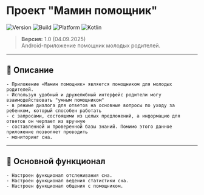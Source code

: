 # Проект "Мамин помощник"

![Version](https://img.shields.io/badge/version-1.2.17-blue)
![Build](https://img.shields.io/badge/build-passing-brightgreen)
![Platform](https://img.shields.io/badge/platform-Android-lightgrey?logo=android)
![Kotlin](https://img.shields.io/badge/Kotlin-2.2.10-purple?logo=kotlin)

> **Версия:** 1.0 (04.09.2025)  
> Android-приложение помощник молодых родителей.  


---

## 🚀 Описание
    - Приложение «Мамин помощник» является помощником для молодых родителей. 
    - Используя удобный и дружелюбный интерфейс родители могу взаимодействовать "умным помощником"
    - в режиме диалога для ответов на основные вопросы по уходу за ребенком, который способен работать
    - с запросами, состоящими из целых предложений, а информацию для ответов он черпает из вручную
    - составленной и проверенной базы знаний. Помимо этого данное приложение позволяет проводить
    - мониторинг сна.

---

## 🚀 Основной функционал
    - Настроен функционал отслеживания сна.
    - Настроен функционал ведения статистики сна.
    - Настроен функционал общения с помощником.



